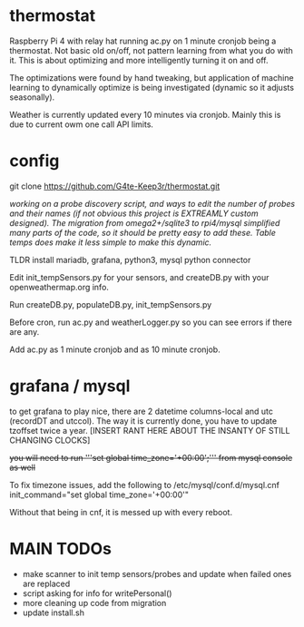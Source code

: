 # thermostat
Raspberry Pi 4 with relay hat running ac.py on 1 minute cronjob being a thermostat. Not basic old on/off, not pattern learning from what you do with it. This is about optimizing and more intelligently turning it on and off.

The optimizations were found by hand tweaking, but application of machine learning to dynamically optimize is being investigated (dynamic so it adjusts seasonally).

Weather is currently updated every 10 minutes via cronjob. Mainly this is due to current owm one call API limits.


# config
git clone https://github.com/G4te-Keep3r/thermostat.git

*working on a probe discovery script, and ways to edit the number of probes and their names (if not obvious this project is EXTREAMLY custom designed). The migration from omega2+/sqlite3 to rpi4/mysql simplified many parts of the code, so it should be pretty easy to add these. Table temps does make it less simple to make this dynamic.*


TLDR install mariadb, grafana, python3, mysql python connector

Edit init_tempSensors.py for your sensors, and createDB.py with your openweathermap.org info.

Run createDB.py, populateDB.py, init_tempSensors.py

Before cron, run ac.py and weatherLogger.py so you can see errors if there are any.

Add ac.py as 1 minute cronjob and  as 10 minute cronjob.


# grafana / mysql

to get grafana to play nice, there are 2 datetime columns-local and utc (recordDT and utccol). The way it is currently done, you have to update tzoffset twice a year. [INSERT RANT HERE ABOUT THE INSANTY OF STILL CHANGING CLOCKS]

<del>you will need to run '''set global time_zone='+00:00';''' from mysql console as well<del>

To fix timezone issues, add the following to /etc/mysql/conf.d/mysql.cnf
init_command="set global time_zone='+00:00'"


Without that being in cnf, it is messed up with every reboot.


# MAIN TODOs
* make scanner to init temp sensors/probes and update when failed ones are replaced
* script asking for info for writePersonal()
* more cleaning up code from migration
* update install.sh
